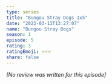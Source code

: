 ```yaml
---
type: series
title: "Bungou Stray Dogs 1x5"
date: "2023-03-13T13:27:07"
name: "Bungou Stray Dogs"
season: 1
episode: 5
rating: 3
ratingEmoji: ⭐️⭐️⭐️
share: false
---
```


*[No review was written for this episode]*
